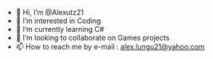 - 👋 Hi, I’m @Alexutz21
- 👀 I’m interested in Coding
- 🌱 I’m currently learning C#
- 💞️ I’m looking to collaborate on Games projects
- 📫 How to reach me by e-mail : alex.lungu21@yahoo.com

<!---
Alexutz21/Alexutz21 is a ✨ special ✨ repository because its `README.md` (this file) appears on your GitHub profile.
You can click the Preview link to take a look at your changes.
--->
